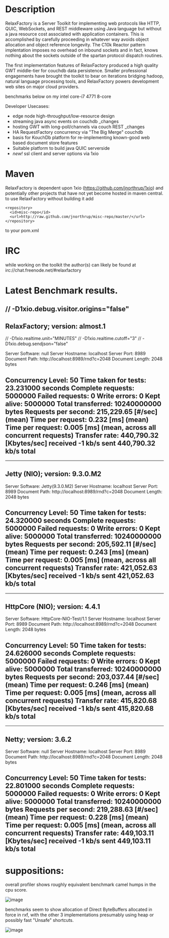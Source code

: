 Description
===

RelaxFactory is a Server Toolkit for implementing web protocols 
like HTTP, QUIC, WebSockets, and REST middleware using Java 
language but without a java resource cost associated with 
application containers.  This is accomplished by carefully 
proceeding in whatever way avoids object allocation and object 
reference longevity.  The C10k Reactor pattern implentation 
imposes no overhead on inbound sockets and in fact, knows nothing 
about the sockets outside of the spartan protocol dispatch 
routines.

The first implementation features of RelaxFactory produced a high 
quality GWT middle-tier for couchdb data persistence.  Smaller 
professional engagements have brought the toolkit to bear on 
iterations bridging hadoop, natural language processing tools, 
and RelaxFactory powers development web sites on major cloud 
providers.

benchmarks below on my intel core-i7 4771 8-core


Developer Usecases:

 * edge node high-throughput/low-resource design
 * streaming java async events on couchdb _changes
 * hosting GWT with long-poll/channels via couch REST _changes
 * HA RequestFactory concurrency via "The Big Merge" couchdb
 * basis for KouchDb platform for re-implementing known-good web based document store features
 * Suitable platform to build java QUIC serverside
 * _new!_ ssl client and server options via 1xio

Maven
===

RelaxFactory is dependent upon 1xio (https://github.com/jnorthrup/1xio) and potentially other projects that have not yet become hosted in maven central.  to use RelaxFactory without building it add 

```
<repository>
  <id>misc-repo</id>
  <url>http://raw.github.com/jnorthrup/misc-repo/master/</url>
</repository>
```

to your pom.xml

IRC
===
while working on the toolkit the author(s) can likely be found at irc://chat.freenode.net/#relaxfactory




Latest Benchmark results.
==========

// -D1xio.debug.visitor.origins="false"
---------------------------------------------------------------
RelaxFactory; version: almost.1
---------------------------------------------------------------
// -D1xio.realtime.unit="MINUTES"
// -D1xio.realtime.cutoff="3"
// -D1xio.debug.sendjson="false"

Server Software:		null
Server Hostname:		localhost
Server Port:			8989
Document Path:			http://localhost:8989/rnd?c=2048
Document Length:		2048 bytes

Concurrency Level:		50
Time taken for tests:		23.231000 seconds
Complete requests:		5000000
Failed requests:		0
Write errors:			0
Kept alive:			5000000
Total transferred:		10240000000 bytes
Requests per second:		215,229.65 [#/sec] (mean)
Time per request:		0.232 [ms] (mean)
Time per request:		0.005 [ms] (mean, across all concurrent requests)
Transfer rate:			440,790.32 [Kbytes/sec] received
				-1 kb/s sent
				440,790.32 kb/s total
---------------------------------------------------------------
---------------------------------------------------------------
Jetty (NIO); version: 9.3.0.M2
---------------------------------------------------------------

Server Software:		Jetty(9.3.0.M2)
Server Hostname:		localhost
Server Port:			8989
Document Path:			http://localhost:8989/rnd?c=2048
Document Length:		2048 bytes

Concurrency Level:		50
Time taken for tests:		24.320000 seconds
Complete requests:		5000000
Failed requests:		0
Write errors:			0
Kept alive:			5000000
Total transferred:		10240000000 bytes
Requests per second:		205,592.11 [#/sec] (mean)
Time per request:		0.243 [ms] (mean)
Time per request:		0.005 [ms] (mean, across all concurrent requests)
Transfer rate:			421,052.63 [Kbytes/sec] received
				-1 kb/s sent
				421,052.63 kb/s total
---------------------------------------------------------------
---------------------------------------------------------------
HttpCore (NIO); version: 4.4.1
---------------------------------------------------------------

Server Software:		HttpCore-NIO-Test/1.1
Server Hostname:		localhost
Server Port:			8989
Document Path:			http://localhost:8989/rnd?c=2048
Document Length:		2048 bytes

Concurrency Level:		50
Time taken for tests:		24.626000 seconds
Complete requests:		5000000
Failed requests:		0
Write errors:			0
Kept alive:			5000000
Total transferred:		10240000000 bytes
Requests per second:		203,037.44 [#/sec] (mean)
Time per request:		0.246 [ms] (mean)
Time per request:		0.005 [ms] (mean, across all concurrent requests)
Transfer rate:			415,820.68 [Kbytes/sec] received
				-1 kb/s sent
				415,820.68 kb/s total
---------------------------------------------------------------
---------------------------------------------------------------
Netty; version: 3.6.2
---------------------------------------------------------------

Server Software:		null
Server Hostname:		localhost
Server Port:			8989
Document Path:			http://localhost:8989/rnd?c=2048
Document Length:		2048 bytes

Concurrency Level:		50
Time taken for tests:		22.801000 seconds
Complete requests:		5000000
Failed requests:		0
Write errors:			0
Kept alive:			5000000
Total transferred:		10240000000 bytes
Requests per second:		219,288.63 [#/sec] (mean)
Time per request:		0.228 [ms] (mean)
Time per request:		0.005 [ms] (mean, across all concurrent requests)
Transfer rate:			449,103.11 [Kbytes/sec] received
				-1 kb/s sent
				449,103.11 kb/s total
---------------------------------------------------------------


suppositions:
==
overall profiler shows roughly equivalent benchmark camel humps in the cpu score.

![image](https://cloud.githubusercontent.com/assets/73514/7576808/b132a70e-f7f6-11e4-9780-4847330e0426.png)

benchmarks seem to show allocation of Direct ByteBuffers allocated in force in rxf, with the other 3 implementations presumably using heap or possibly fast "Unsafe" shortcuts.

![image](https://cloud.githubusercontent.com/assets/73514/7576817/c77eab5c-f7f6-11e4-974a-e1e79d304705.png)